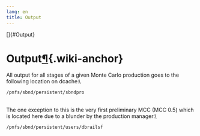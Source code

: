```yaml
---
lang: en
title: Output
---
```


[]{#Output}

Output[¶](#Output){.wiki-anchor}
================================

All output for all stages of a given Monte Carlo production goes to the
following location on dcache:\

    /pnfs/sbnd/persistent/sbndpro

\
The one exception to this is the very first preliminary MCC (MCC 0.5)
which is located here due to a blunder by the production manager:\

    /pnfs/sbnd/persistent/users/dbrailsf
